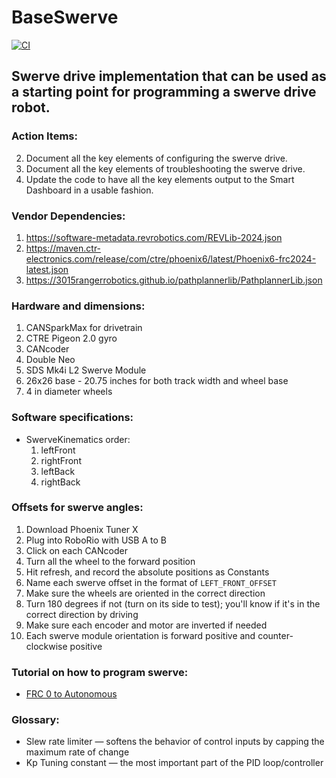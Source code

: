 # BaseSwerve
[![CI](https://github.com/Pearadox/BaseSwerve/actions/workflows/blank.yml/badge.svg)](https://github.com/Pearadox/BaseSwerve/actions/workflows/blank.yml)

## Swerve drive implementation that can be used as a starting point for programming a swerve drive robot.

 ### Action Items:
2) Document all the key elements of configuring the swerve drive.
3) Document all the key elements of troubleshooting the swerve drive.
4) Update the code to have all the key elements output to the Smart Dashboard in a usable fashion.

 ### Vendor Dependencies:
1) https://software-metadata.revrobotics.com/REVLib-2024.json
2) https://maven.ctr-electronics.com/release/com/ctre/phoenix6/latest/Phoenix6-frc2024-latest.json
3) https://3015rangerrobotics.github.io/pathplannerlib/PathplannerLib.json

 ### Hardware and dimensions:
1. CANSparkMax for drivetrain
2. CTRE Pigeon 2.0 gyro
3. CANcoder
4. Double Neo
5. SDS Mk4i L2 Swerve Module
6. 26x26 base - 20.75 inches for both track width and wheel base
7. 4 in diameter wheels

 ### Software specifications:
   - SwerveKinematics order: 
     1. leftFront 
     2. rightFront 
     3. leftBack
     4. rightBack

### Offsets for swerve angles:
1. Download Phoenix Tuner X
2. Plug into RoboRio with USB A to B
3. Click on each CANcoder
4. Turn all the wheel to the forward position
5. Hit refresh, and record the absolute positions as Constants
6. Name each swerve offset in the format of `LEFT_FRONT_OFFSET`
7. Make sure the wheels are oriented in the correct direction 
8. Turn 180 degrees if not (turn on its side to test); you'll know if it's in the correct direction by driving
9. Make sure each encoder and motor are inverted if needed
10. Each swerve module orientation is forward positive and counter-clockwise positive

### Tutorial on how to program swerve:
   - [FRC 0 to Autonomous](https://youtu.be/0Xi9yb1IMyA)

### Glossary:
- Slew rate limiter — softens the behavior of control inputs by capping the maximum rate of change
- Kp Tuning constant — the most important part of the PID loop/controller